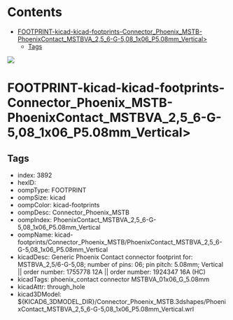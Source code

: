 



Contents
========

* [FOOTPRINT-kicad-kicad-footprints-Connector_Phoenix_MSTB-PhoenixContact_MSTBVA_2,5_6-G-5,08_1x06_P5.08mm_Vertical>](#footprint-kicad-kicad-footprints-connector_phoenix_mstb-phoenixcontact_mstbva_25_6-g-508_1x06_p508mm_vertical)
	* [Tags](#tags)
  
![][im]
# FOOTPRINT-kicad-kicad-footprints-Connector_Phoenix_MSTB-PhoenixContact_MSTBVA_2,5_6-G-5,08_1x06_P5.08mm_Vertical>

## Tags

- index: 3892
- hexID: 
- oompType: FOOTPRINT
- oompSize: kicad
- oompColor: kicad-footprints
- oompDesc: Connector_Phoenix_MSTB
- oompIndex: PhoenixContact_MSTBVA_2,5_6-G-5,08_1x06_P5.08mm_Vertical
- oompName: kicad-footprints/Connector_Phoenix_MSTB/PhoenixContact_MSTBVA_2,5_6-G-5,08_1x06_P5.08mm_Vertical
- kicadDesc: Generic Phoenix Contact connector footprint for: MSTBVA_2,5/6-G-5,08; number of pins: 06; pin pitch: 5.08mm; Vertical || order number: 1755778 12A || order number: 1924347 16A (HC)
- kicadTags: phoenix_contact connector MSTBVA_01x06_G_5.08mm
- kicadAttr: through_hole
- kicad3DModel: ${KICAD6_3DMODEL_DIR}/Connector_Phoenix_MSTB.3dshapes/PhoenixContact_MSTBVA_2,5_6-G-5,08_1x06_P5.08mm_Vertical.wrl



[im]: image.png

